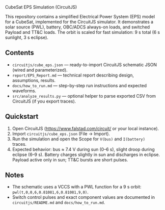 CubeSat EPS Simulation (CircuitJS)

This repository contains a simplified Electrical Power System (EPS) model for a CubeSat, implemented for the CircuitJS simulator. It demonstrates a solar source (PWL), battery, OBC/ADCS always-on loads, and switched Payload and TT&C loads. The orbit is scaled for fast simulation: 9 s total (6 s sunlight, 3 s eclipse).

## Contents
- `circuitjs/cube_eps.json` — ready-to-import CircuitJS schematic JSON (wired and parameterized).
- `report/EPS_Report.md` — technical report describing design, assumptions, results.
- `docs/how_to_run.md` — step-by-step run instructions and expected waveforms.
- `src/analyze_results.py` — optional helper to parse exported CSV from CircuitJS (if you export traces).

## Quickstart
1. Open CircuitJS (https://www.falstad.com/circuit/ or your local instance).
2. Import `circuitjs/cube_eps.json` (File → Import).
3. Run the simulation and open the Scope for `V(bus)` and `I(battery)` traces.
4. Expected behavior: bus ≈ 7.4 V during sun (0–6 s), slight droop during eclipse (6–9 s). Battery charges slightly in sun and discharges in eclipse. Payload active only in sun; TT&C bursts are short pulses.

## Notes
- The schematic uses a VCCS with a PWL function for a 9 s orbit: `pwl(t,0,0,6,0.81081,6,0.81081,9,0)`.
- Switch control pulses and exact component values are documented in `circuitjs/README.md` and `docs/how_to_run.md`.
